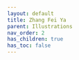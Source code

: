 ```yaml
---
layout: default
title: Zhang Fei Ya
parent: Illustrations
nav_order: 2
has_children: true
has_toc: false
---
```

